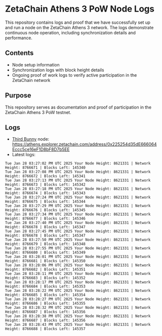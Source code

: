 # ZetaChain Athens 3 PoW Node Logs
This repository contains logs and proof that we have successfully set up and run a node on the ZetaChain Athens 3 network. The logs demonstrate continuous node operation, including synchronization details and performance.

## Contents
- Node setup information
- Synchronization logs with block height details
- Ongoing proof of work logs to verify active participation in the ZetaChain network

## Purpose
This repository serves as documentation and proof of participation in the ZetaChain Athens 3 PoW testnet.

## Logs

- [Third Bunny](https://thirdbunny.xyz/) node: https://athens.explorer.zetachain.com/address/0x225254d35dE666064Eccc5ce16eF1D8bF8D7b5EE
- Latest logs:
```
Tue Jan 28 03:27:02 PM UTC 2025 Your Node Height: 8621331 | Network Height: 8766671 | Blocks Left: 145340
Tue Jan 28 03:27:08 PM UTC 2025 Your Node Height: 8621331 | Network Height: 8766672 | Blocks Left: 145341
Tue Jan 28 03:27:13 PM UTC 2025 Your Node Height: 8621331 | Network Height: 8766673 | Blocks Left: 145342
Tue Jan 28 03:27:18 PM UTC 2025 Your Node Height: 8621331 | Network Height: 8766674 | Blocks Left: 145343
Tue Jan 28 03:27:24 PM UTC 2025 Your Node Height: 8621331 | Network Height: 8766675 | Blocks Left: 145344
Tue Jan 28 03:27:29 PM UTC 2025 Your Node Height: 8621331 | Network Height: 8766676 | Blocks Left: 145345
Tue Jan 28 03:27:34 PM UTC 2025 Your Node Height: 8621331 | Network Height: 8766677 | Blocks Left: 145346
Tue Jan 28 03:27:40 PM UTC 2025 Your Node Height: 8621331 | Network Height: 8766678 | Blocks Left: 145347
Tue Jan 28 03:27:45 PM UTC 2025 Your Node Height: 8621331 | Network Height: 8766678 | Blocks Left: 145347
Tue Jan 28 03:27:50 PM UTC 2025 Your Node Height: 8621331 | Network Height: 8766679 | Blocks Left: 145348
Tue Jan 28 03:27:55 PM UTC 2025 Your Node Height: 8621331 | Network Height: 8766680 | Blocks Left: 145349
Tue Jan 28 03:28:01 PM UTC 2025 Your Node Height: 8621331 | Network Height: 8766681 | Blocks Left: 145350
Tue Jan 28 03:28:06 PM UTC 2025 Your Node Height: 8621331 | Network Height: 8766682 | Blocks Left: 145351
Tue Jan 28 03:28:11 PM UTC 2025 Your Node Height: 8621331 | Network Height: 8766683 | Blocks Left: 145352
Tue Jan 28 03:28:17 PM UTC 2025 Your Node Height: 8621331 | Network Height: 8766684 | Blocks Left: 145353
Tue Jan 28 03:28:22 PM UTC 2025 Your Node Height: 8621331 | Network Height: 8766685 | Blocks Left: 145354
Tue Jan 28 03:28:27 PM UTC 2025 Your Node Height: 8621331 | Network Height: 8766686 | Blocks Left: 145355
Tue Jan 28 03:28:32 PM UTC 2025 Your Node Height: 8621331 | Network Height: 8766687 | Blocks Left: 145356
Tue Jan 28 03:28:38 PM UTC 2025 Your Node Height: 8621331 | Network Height: 8766687 | Blocks Left: 145356
Tue Jan 28 03:28:43 PM UTC 2025 Your Node Height: 8621331 | Network Height: 8766688 | Blocks Left: 145357
```
